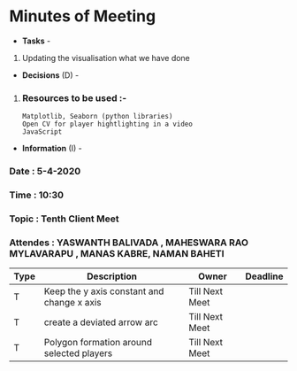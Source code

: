 # Minutes of Meeting

* **Tasks** - 
1. Updating the visualisation what we have done
* **Decisions** (D) - 
 1. ### Resources to be used :- 
        Matplotlib, Seaborn (python libraries)
        Open CV for player hightlighting in a video
        JavaScript
* **Information** (I) -
 
### Date : 5-4-2020
### Time : 10:30
### Topic : Tenth Client Meet
### Attendes : YASWANTH BALIVADA , MAHESWARA RAO MYLAVARAPU , MANAS KABRE, NAMAN BAHETI

Type | Description | Owner | Deadline
---- | ---- | ---- | ----
T | Keep the y axis constant and change x axis | Till Next Meet
T | create a deviated arrow arc | Till Next Meet
T | Polygon formation around selected players | Till Next Meet

